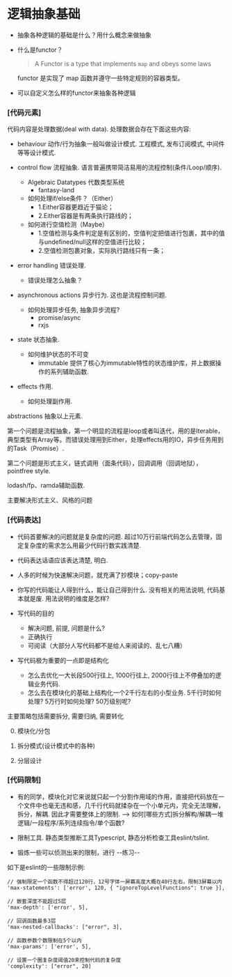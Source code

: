 # 逻辑抽象基础

- 抽象各种逻辑的基础是什么？用什么概念来做抽象

- 什么是functor？
  > A Functor is a type that implements `map` and obeys some laws

  functor 是实现了 map 函数并遵守一些特定规则的容器类型。

- 可以自定义怎么样的functor来抽象各种逻辑

### [代码元素]

代码内容是处理数据(deal with data). 处理数据会存在下面这些内容:
- behaviour 动作/行为抽象一般叫做设计模式. 工程模式, 发布订阅模式, 中间件等等设计模式.

- control flow 流程抽象. 语言普遍携带简洁易用的流程控制(条件/Loop/顺序).
  - Algebraic Datatypes 代数类型系统
    - fantasy-land
  - 如何处理if/else条件？（Either）
    - 1.Either容器更趋近于猫论；
    - 2.Either容器是有两条执行路线的；
  - 如何进行空值检测（Maybe）
    - 1.空值检测与条件判定是有区别的，空值判定把值进行包裹，其中的值与undefined/null这样的空值进行比较；
    - 2.空值检测包裹对象，实际执行路线只有一条；

- error handling 错误处理.
  - 错误处理怎么抽象？

- asynchronous actions 异步行为. 这也是流程控制问题.
  - 如何处理异步任务, 抽象异步流程?
    - promise/async
    - rxjs

- state 状态抽象.
  - 如何维护状态的不可变
    - immutable 提供了核心为immutable特性的状态维护库，并上数据操作的系列辅助函数.

- effects 作用.
  - 如何处理副作用.

abstractions 抽象以上元素.

第一个问题是流程抽象，第一个明显的流程是loop或者叫迭代，用的是Iterable，典型类型有Array等。而错误处理用到Either，处理effects用的IO，异步任务用到的Task（Promise）.

第二个问题是形式主义，链式调用（面条代码），回调调用（回调地狱），pointfree style.

lodash/fp、ramda辅助函数.

主要解决形式主义、风格的问题

### [代码表达]
- 代码首要解决的问题就是复杂度的问题. 超过10万行前端代码怎么去管理，固定复杂度的需求怎么用最少代码行数实践清楚.

- 代码表达话语应该表达清楚, 明白.

- 人多的时候为快速解决问题，就充满了抄模块；copy-paste

- 你写的代码能让人得到什么，能让自己得到什么. 没有相关的用法说明, 代码基本就是废. 用法说明的维度是怎样?

- 写代码的目的
  - 解决问题, 前提, 问题是什么?
  - 正确执行
  - 可阅读（大部分人写代码都不是给人来阅读的、乱七八糟）

- 写代码极为重要的一点即是结构化
  - 怎么去优化一大长段500行往上, 1000行往上, 2000行往上不停叠加的逻辑业务代码.
  - 怎么去在模块化的基础上结构化一个2千行左右的小型业务. 5千行时如何处理? 5万行时如何处理? 50万级别呢?

主要策略包括需要拆分, 需要归纳, 需要转化

  0. 模块化/分包

  1. 拆分模式(设计模式中的各种)

  2. 分层设计

### [代码限制]

- 有的同学，模块化对它来说就只起一个分割作用域的作用，直接把代码放在一个文件中也毫无违和感，几千行代码就揉杂在一个小单元内，完全无法理解，拆分，解耦. 因此才需要整体上的限制. --> 如何[哪些方式]拆分解构/解耦一堆逻辑/一段程序/系列连续指令/单个函数?

- 限制工具. 静态类型推断工具Typescript, 静态分析检查工具eslint/tslint.

- 锻炼一些可以侦测出来的限制，进行 --练习--

如下是eslint的一些限制示例:
```
// 强制限定一个函数不得超过120行，12号字体一屏幕高度大概在40行左右，限制3屏幕以内
'max-statements': ['error', 120, { "ignoreTopLevelFunctions": true }],

// 嵌套深度不能超过5层
'max-depth': ['error', 5],

// 回调函数最多3层
'max-nested-callbacks': ["error", 3],

// 函数参数个数限制在5个以内
'max-params': ['error', 5],

// 设置一个圈复杂度阈值20来控制代码的复杂度
'complexity': ["error", 20]
```
